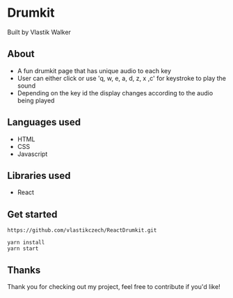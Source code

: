# Drumkit

Built by Vlastik Walker



## About

* A fun drumkit page that has unique audio to each key
* User can either click or use 'q, w, e, a, d, z, x ,c' for keystroke to play the sound
* Depending on the key id the display changes according to the audio being played

## Languages used

* HTML
* CSS
* Javascript

## Libraries used

* React

## Get started

```
https://github.com/vlastikczech/ReactDrumkit.git

yarn install
yarn start
```


## Thanks

Thank you for checking out my project, feel free to contribute if you'd like!
